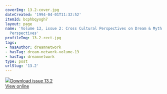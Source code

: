 ```yaml
---
coverImg: 13.2-cover.jpg
dateCreated: '1994-04-01T11:32:52'
itemId: bcphbqyogh7
layout: page
name: 'Volume 13, issue 2: Cross Cultural Perspectives on Dream & Myth: More Cross-Cultural
  Perspectives'
profileImg: 13.2-rect.jpg
tags:
- hasAuthor: dreamnetwork
- hasTag: dream-network-volume-13
- hasTag: dreamnetwork
type: post
urlSlug: '13.2'
---
```

<img class="card-journal-img" src="../images/13.2-rect.jpg"/><a href="../files/pdfs/Volume_13/13.2-Dream-Network_Volume-13_No-2.pdf" download="">Download issue 13.2</a><br><a href="../files/pdfs/Volume_13/13.2-Dream-Network_Volume-13_No-2.pdf">View online</a>